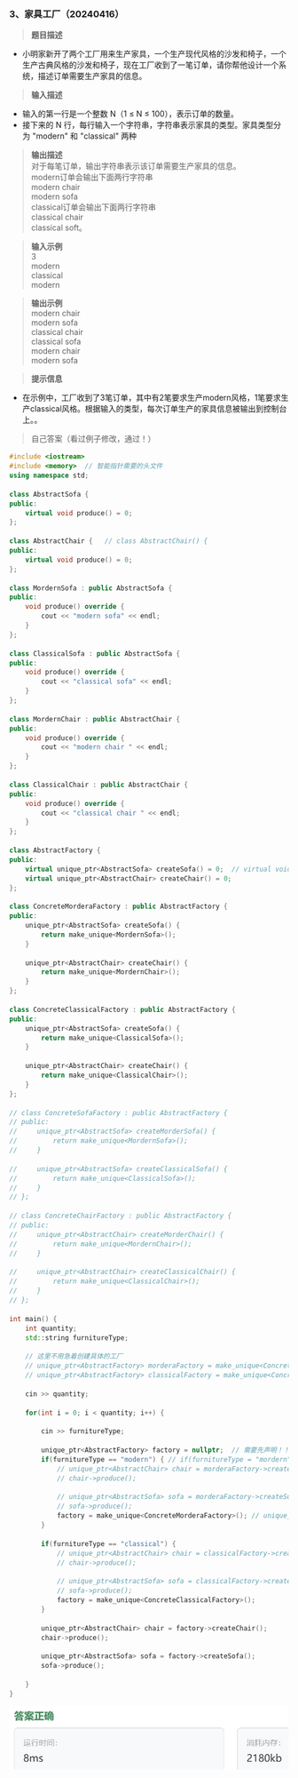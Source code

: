 ### 3、家具工厂（20240416）
>**题目描述**  
- 小明家新开了两个工厂用来生产家具，一个生产现代风格的沙发和椅子，一个生产古典风格的沙发和椅子，现在工厂收到了一笔订单，请你帮他设计一个系统，描述订单需要生产家具的信息。  

>**输入描述**  
- 输入的第一行是一个整数 N（1 ≤ N ≤ 100），表示订单的数量。 
- 接下来的 N 行，每行输入一个字符串，字符串表示家具的类型。家具类型分为 "modern" 和 "classical" 两种

>**输出描述**  
对于每笔订单，输出字符串表示该订单需要生产家具的信息。   
modern订单会输出下面两行字符串   
modern chair   
modern sofa  
classical订单会输出下面两行字符串   
classical chair   
classical soft。   

>**输入示例**  
3  
modern  
classical  
modern   
  
>**输出示例**  
modern chair  
modern sofa  
classical chair  
classical sofa  
modern chair  
modern sofa  
  
>**提示信息**  
- 在示例中，工厂收到了3笔订单，其中有2笔要求生产modern风格，1笔要求生产classical风格。根据输入的类型，每次订单生产的家具信息被输出到控制台上。。

>自己答案（看过例子修改，通过！）
```C++
#include <iostream>
#include <memory>  // 智能指针需要的头文件
using namespace std;

class AbstractSofa {
public:
    virtual void produce() = 0;
};

class AbstractChair {   // class AbstractChair() {
public:
    virtual void produce() = 0;
};

class MordernSofa : public AbstractSofa {
public: 
    void produce() override {
        cout << "modern sofa" << endl;
    }
};

class ClassicalSofa : public AbstractSofa {
public: 
    void produce() override {
        cout << "classical sofa" << endl;
    }
};

class MordernChair : public AbstractChair {
public: 
    void produce() override {
        cout << "modern chair " << endl;
    }
};

class ClassicalChair : public AbstractChair {
public: 
    void produce() override {
        cout << "classical chair " << endl;
    }
};

class AbstractFactory {
public:
    virtual unique_ptr<AbstractSofa> createSofa() = 0;  // virtual void createSofa() = 0;
    virtual unique_ptr<AbstractChair> createChair() = 0;
};

class ConcreteMorderaFactory : public AbstractFactory {
public:
    unique_ptr<AbstractSofa> createSofa() {
        return make_unique<MordernSofa>();
    }
    
    unique_ptr<AbstractChair> createChair() {
        return make_unique<MordernChair>();
    }
};

class ConcreteClassicalFactory : public AbstractFactory {
public:
    unique_ptr<AbstractSofa> createSofa() {
        return make_unique<ClassicalSofa>();
    }
    
    unique_ptr<AbstractChair> createChair() {
        return make_unique<ClassicalChair>();
    }
};

// class ConcreteSofaFactory : public AbstractFactory {
// public:
//     unique_ptr<AbstractSofa> createMorderSofa() {
//         return make_unique<MordernSofa>();
//     }
    
//     unique_ptr<AbstractSofa> createClassicalSofa() {
//         return make_unique<ClassicalSofa>();
//     }
// };

// class ConcreteChairFactory : public AbstractFactory {
// public:
//     unique_ptr<AbstractChair> createMorderChair() {
//         return make_unique<MordernChair>();
//     }
    
//     unique_ptr<AbstractChair> createClassicalChair() {
//         return make_unique<ClassicalChair>();
//     }
// };

int main() {
    int quantity;
    std::string furnitureType;
    
    // 这里不用急着创建具体的工厂
    // unique_ptr<AbstractFactory> morderaFactory = make_unique<ConcreteMorderaFactory>(); // make_ptr<ConcreteChairFactory> ccf();
    // unique_ptr<AbstractFactory> classicalFactory = make_unique<ConcreteClassicalFactory>();
    
    cin >> quantity;
    
    for(int i = 0; i < quantity; i++) {
        
        cin >> furnitureType;
        
        unique_ptr<AbstractFactory> factory = nullptr;  // 需要先声明！！！
        if(furnitureType == "modern") { // if(furnitureType = "mordern") { 是判断不是等于赋值
            // unique_ptr<AbstractChair> chair = morderaFactory->createChair();
            // chair->produce();
            
            // unique_ptr<AbstractSofa> sofa = morderaFactory->createSofa();
            // sofa->produce();
            factory = make_unique<ConcreteMorderaFactory>(); // unique_ptr<AbstractFactory> factory = make_unique<ConcreteMorderaFactory>();
        }
        
        if(furnitureType == "classical") {
            // unique_ptr<AbstractChair> chair = classicalFactory->createChair();
            // chair->produce();
            
            // unique_ptr<AbstractSofa> sofa = classicalFactory->createSofa();
            // sofa->produce();
            factory = make_unique<ConcreteClassicalFactory>();
        }
        
        unique_ptr<AbstractChair> chair = factory->createChair();
        chair->produce();
            
        unique_ptr<AbstractSofa> sofa = factory->createSofa();
        sofa->produce();
        
    }
}
```
![alt text](6c59eb03f1de73ad852336c88fe42d3.png)

